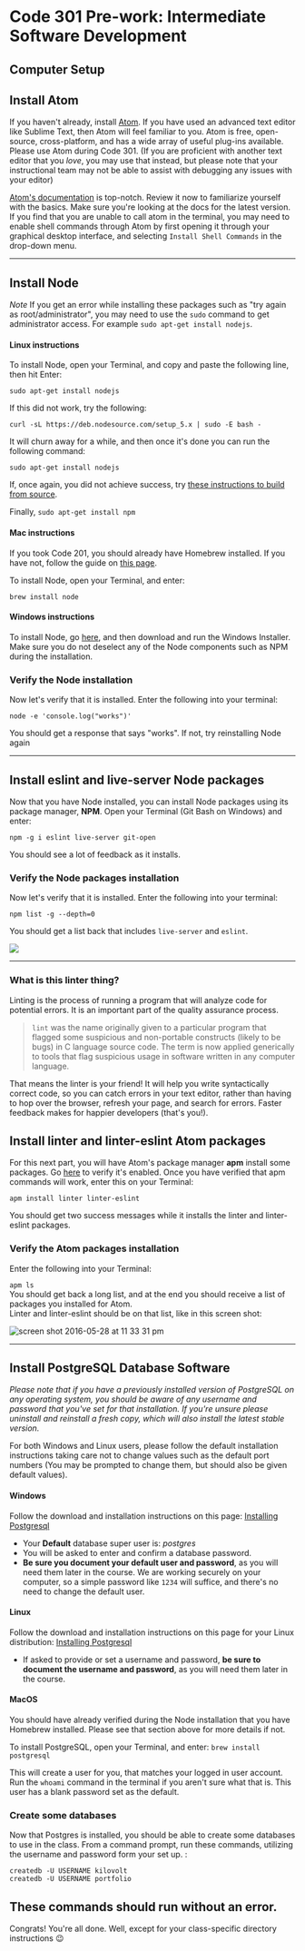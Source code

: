 # Code 301 Pre-work: Intermediate Software Development

## Computer Setup

## Install Atom

If you haven't already, install [Atom](https://atom.io). If you have used an advanced text editor like Sublime Text, then Atom will feel familiar to you. Atom is free, open-source, cross-platform, and has a wide array of useful plug-ins available. Please use Atom during Code 301. (If you are proficient with another text editor that you *love*, you may use that instead, but please note that your instructional team may not be able to assist with debugging any issues with your editor)

[Atom's documentation](https://atom.io/docs/latest) is top-notch. Review it now to familiarize yourself with the basics. Make sure you're looking at the docs for the latest version. If you find that you are unable to call atom in the terminal, you may need to enable shell commands through Atom by first opening it through your graphical desktop interface, and selecting `Install Shell Commands` in the drop-down menu.

----

## Install Node

*Note* If you get an error while installing these packages such as "try again as root/administrator", you may need to use the `sudo` command to get administrator access. For example `sudo apt-get install nodejs`.

#### Linux instructions

  To install Node, open your Terminal, and copy and paste the following line, then hit Enter:

  `sudo apt-get install nodejs`

  If this did not work, try the following:

  `curl -sL https://deb.nodesource.com/setup_5.x | sudo -E bash -`

  It will churn away for a while, and then once it's done you can run the following command:

  `sudo apt-get install nodejs`

  If, once again, you did not achieve success, try [these instructions to build from source](https://gist.github.com/toastynerd/d3e563522977f6750c32).

  Finally, `sudo apt-get install npm`

#### Mac instructions

  If you took Code 201, you should already have Homebrew installed. If you have not, follow the guide on [this page](https://github.com/codefellows/code-201-prework/blob/master/prework/mac/2_homebrew.md#install-homebrew).

  To install Node, open your Terminal, and enter:

  `brew install node`

#### Windows instructions

  To install Node, go [here](https://nodejs.org/en/download/), and then download and run the Windows Installer. Make sure you do not deselect any of the Node components such as NPM during the installation.

### Verify the Node installation
Now let's verify that it is installed. Enter the following into your terminal:

`node -e 'console.log("works")'`

You should get a response that says "works". If not, try reinstalling Node again

----

## Install eslint and live-server Node packages

Now that you have Node installed, you can install Node packages using its package manager, **NPM**. Open your Terminal (Git Bash on Windows) and enter:

`npm -g i eslint live-server git-open`

You should see a lot of feedback as it installs.

### Verify the Node packages installation
Now let's verify that it is installed. Enter the following into your terminal:

`npm list -g --depth=0`

You should get a list back that includes `live-server` and `eslint`.

![](http://i.imgur.com/1ITioP1.png)

----

### What is this linter thing?

Linting is the process of running a program that will analyze code for potential errors. It is an important part of the quality assurance process.

> `lint` was the name originally given to a particular program that flagged some suspicious and non-portable constructs (likely to be bugs) in C language source code. The term is now applied generically to tools that flag suspicious usage in software written in any computer language.

That means the linter is your friend! It will help you write syntactically correct code, so you can catch errors in your text editor, rather than having to hop over the browser, refresh your page, and search for errors. Faster feedback makes for happier developers (that's you!).

## Install linter and linter-eslint Atom packages

For this next part, you will have Atom's package manager **apm** install some packages. Go [here](https://atom.io/docs/v0.194.0/using-atom-atom-packages#command-line) to verify it's enabled. Once you have verified that apm commands will work, enter this on your Terminal:

`apm install linter linter-eslint`

You should get two success messages while it installs the linter and linter-eslint packages.

### Verify the Atom packages installation

Enter the following into your Terminal:

`apm ls`  
You should get back a long list, and at the end you should receive a list of packages you installed for Atom.   
Linter and linter-eslint should be on that list, like in this screen shot:

 ![screen shot 2016-05-28 at 11 33 31 pm](https://cloud.githubusercontent.com/assets/12869788/15631728/a816191c-252c-11e6-8cb4-5c757f240a50.png)

 ----

## Install PostgreSQL Database Software
*Please note that if you have a previously installed version of PostgreSQL on any operating system, you should be aware of any username and password that you've set for that installation. If you're unsure please uninstall and reinstall a fresh copy, which will also install the latest stable version.*

For both Windows and Linux users, please follow the default installation instructions taking care not to change values such as the default port numbers (You may be prompted to change them, but should also be given default values).

#### Windows

Follow the download and installation instructions on this page: [Installing Postgresql](http://www.postgresqltutorial.com/install-postgresql)

- Your **Default** database super user is: *postgres*
- You will be asked to enter and confirm a database password.
- **Be sure you document your default user and password**, as you will need them later in the course. We are working securely on your computer, so a simple password like `1234` will suffice, and there's no need to change the default user.

#### Linux

Follow the download and installation instructions on this page for your Linux distribution: [Installing Postgresql](https://www.postgresql.org/download/)

- If asked to provide or set a username and password, **be sure to document the username and password**, as you will need them later in the course.

#### MacOS

You should have already verified during the Node installation that you have Homebrew installed. Please see that section above for more details if not.

To install PostgreSQL, open your Terminal, and enter:
`brew install postgresql`

This will create a user for you, that matches your logged in user account. Run the `whoami` command in the terminal if you aren't sure what that is. This user has a blank password set as the default.

### Create some databases

Now that Postgres is installed, you should be able to create some databases to use in the class. From a command prompt, run these commands, utilizing the username and password form your set up. :

```
createdb -U USERNAME kilovolt
createdb -U USERNAME portfolio
```

These commands should run without an error. 
----

Congrats! You're all done. Well, except for your class-specific directory instructions :wink:
